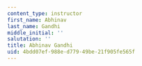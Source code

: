 ```yaml
---
content_type: instructor
first_name: Abhinav
last_name: Gandhi
middle_initial: ''
salutation: ''
title: Abhinav Gandhi
uid: 4bdd07ef-988e-d779-49be-21f905fe565f
---
```

